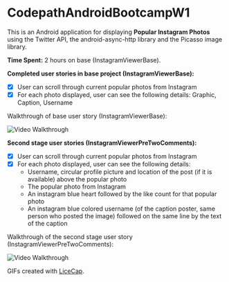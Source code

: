 CodepathAndroidBootcampW1
=========================

This is an Android application for displaying **Popular Instagram Photos** using the Twitter API, the android-async-http library and the Picasso image library.

**Time Spent:** 2 hours on base (InstagramViewerBase).

**Completed user stories in base project (InstagramViewerBase):**

- [x] User can scroll through current popular photos from Instagram
- [x] For each photo displayed, user can see the following details: Graphic, Caption, Username

Walkthrough of base user story (InstagramViewerBase):

![Video Walkthrough](instagramPhotoViewerBase.gif)

**Second stage user stories (InstagramViewerPreTwoComments):**

- [x] User can scroll through current popular photos from Instagram
- [x] For each photo displayed, user can see the following details:
    - Username, circular profile picture and location of the post (if it is available) above the popular photo
    - The popular photo from Instagram
    - An instagram blue heart followed by the like count for that popular photo
    - An instagram blue colored username (of the caption poster, same person who posted the image) followed on the same line by the text of the caption
    
Walkthrough of the second stage user story (InstagramViewerPreTwoComments):

![Video Walkthrough](instagramPhotoViewerStage2.gif)

GIFs created with [LiceCap](http://www.cockos.com/licecap/).
